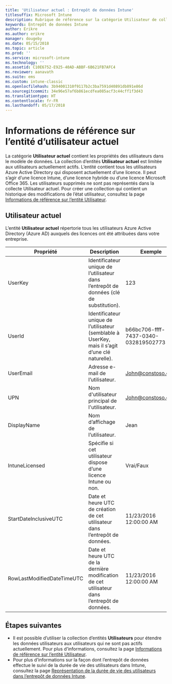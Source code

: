 ```yaml
---
title: 'Utilisateur actuel : Entrepôt de données Intune'
titlesuffix: Microsoft Intune
description: Rubrique de référence sur la catégorie Utilisateur de collections d’entités dans l’API d’entrepôt de données Intune.
keywords: Entrepôt de données Intune
author: Erikre
ms.author: erikre
manager: dougeby
ms.date: 05/15/2018
ms.topic: article
ms.prod: ''
ms.service: microsoft-intune
ms.technology: ''
ms.assetid: C10E6752-E925-40AD-ABBF-6B621FB7AFC4
ms.reviewer: aanavath
ms.suite: ems
ms.custom: intune-classic
ms.openlocfilehash: 3b94001310f9117b2c3ba7591d40891db891e86d
ms.sourcegitcommit: 34e96e57af6b861ecdfea085acf3c44cff1f3d43
ms.translationtype: HT
ms.contentlocale: fr-FR
ms.lasthandoff: 05/17/2018
---
```

# <a name="reference-for-current-user-entity"></a>Informations de référence sur l’entité d’utilisateur actuel

La catégorie **Utilisateur actuel** contient les propriétés des utilisateurs dans le modèle de données. La collection d’entités **Utilisateur actuel** est limitée aux utilisateurs actuellement actifs. L’entité contient tous les utilisateurs Azure Active Directory qui disposent actuellement d’une licence. Il peut s’agir d’une licence Intune, d’une licence hybride ou d’une licence Microsoft Office 365. Les utilisateurs supprimés ne sont pas représentés dans la collecte Utilisateur actuel. Pour créer une collection qui contient un historique des modifications de l’état utilisateur, consultez la page [Informations de référence sur l’entité Utilisateur](reports-ref-user.md).


## <a name="current-user"></a>Utilisateur actuel

L’entité **Utilisateur actuel** répertorie tous les utilisateurs Azure Active Directory (Azure AD) auxquels des licences ont été attribuées dans votre entreprise.

| Propriété  | Description | Exemple |
|---------|------------|--------|
| UserKey |Identificateur unique de l’utilisateur dans l’entrepôt de données (clé de substitution). |123 |
| UserId |Identificateur unique de l’utilisateur (semblable à UserKey, mais il s’agit d’une clé naturelle). |b66bc706-ffff-7437-0340-032819502773 |
| UserEmail |Adresse e-mail de l’utilisateur. |John@constoso.com |
| UPN | Nom d'utilisateur principal de l'utilisateur. | John@constoso.com |
| DisplayName |Nom d’affichage de l’utilisateur. |Jean |
| IntuneLicensed |Spécifie si cet utilisateur dispose d’une licence Intune ou non. |Vrai/Faux |
| StartDateInclusiveUTC |Date et heure UTC de création de cet utilisateur dans l’entrepôt de données. |11/23/2016 12:00:00 AM |
| RowLastModifiedDateTimeUTC |Date et heure UTC de la dernière modification de cet utilisateur dans l’entrepôt de données. |11/23/2016 12:00:00 AM |

## <a name="next-steps"></a>Étapes suivantes
 - Il est possible d’utiliser la collection d’entités **Utilisateurs** pour étendre les données utilisateurs aux utilisateurs qui ne sont pas actifs actuellement. Pour plus d’informations, consultez la page [Informations de référence sur l’entité Utilisateur](reports-ref-user.md).
 - Pour plus d’informations sur la façon dont l’entrepôt de données effectue le suivi de la durée de vie des utilisateurs dans Intune, consultez la page [Représentation de la durée de vie des utilisateurs dans l’entrepôt de données Intune](reports-ref-user-timeline.md).
